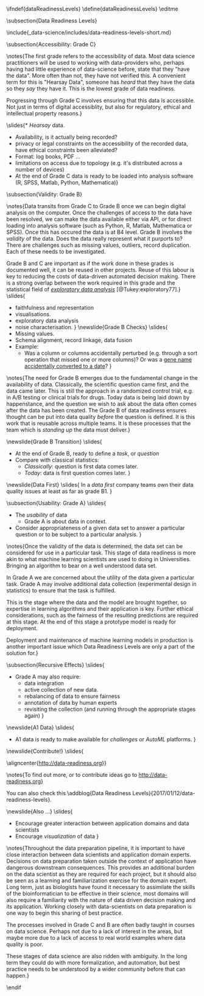 \ifndef{dataReadinessLevels}
\define{dataReadinessLevels}
\editme

\subsection{Data Readiness Levels}

\include{_data-science/includes/data-readiness-levels-short.md}

\subsection{Accessibility: Grade C}

\notes{The first grade refers to the accessibility of data. Most data science practitioners will be used to working with data-providers who, perhaps having had little experience of data-science before, state that they "have the data". More often than not, they have not verified this. A convenient term for this is "Hearsay Data", someone has *heard* that they have the data so they *say* they have it. This is the lowest grade of data readiness. 

Progressing through Grade C involves ensuring that this data is accessible. Not just in terms of digital accessiblity, but also for regulatory, ethical and intellectual property reasons.}

\slides{* *Hearsay* data.
* Availability, is it actually being recorded?
* privacy or legal constraints on the accessibility of the recorded data, have ethical constraints been alleviated?
* Format: log books, PDF ...
* limitations on access due to topology (e.g. it's distributed across a number of devices)
* At the end of Grade C data is ready to be loaded into analysis software (R, SPSS, Matlab, Python, Mathematica)}

\subsection{Validity: Grade B}

\notes{Data transits from Grade C to Grade B once we can begin digital analysis on the computer. Once the challenges of access to the data have been resolved, we can make the data available either via API, or for direct loading into analysis software (such as Python, R, Matlab, Mathematica or SPSS). Once this has occured the data is at B4 level. Grade B involves the *validity* of the data. Does the data really represent what it purports to? There are challenges such as missing values, outliers, record duplication. Each of these needs to be investigated. 

Grade B and C are important as if the work done in these grades is documented well, it can be reused in other projects. Reuse of this labour is key to reducing the costs of data-driven automated decision making. There is a strong overlap between the work required in this grade and the statistical field of [*exploratory data analysis*](https://en.wikipedia.org/wiki/Exploratory_data_analysis) [@Tukey:exploratory77].}
\slides{
* faithfulness and representation
* visualisations.
* exploratory data analysis
* noise characterisation.
}
\newslide{Grade B Checks}
\slides{
* Missing values.
* Schema alignment, record linkage, data fusion
* Example:
    * Was a column or columns accidentally perturbed (e.g. through a sort operation that missed one or more columns)? Or was a [gene name accidentally converted to a date](http://bmcbioinformatics.biomedcentral.com/articles/10.1186/1471-2105-5-80)?
}

\notes{The need for Grade B emerges due to the fundamental change in the availability of data. Classically, the scientific question came first, and the data came later. This is still the approach in a randomized control trial, e.g. in A/B testing or clinical trials for drugs. Today data is being laid down by happenstance, and the question we wish to ask about the data often comes after the data has been created. The Grade B of data readiness ensures thought can be put into data quality *before* the question is defined. It is this work that is reusable across multiple teams. It is these processes that the team which is *standing up* the data must deliver.}


\newslide{Grade B Transition}
\slides{
* At the end of Grade B, ready to define a *task*, or *question*
* Compare with classical statistics:
    * *Classically*: question is first data comes later.
	* *Today*: data is first question comes later.
}

\newslide{Data First}
\slides{
In a *data first* company teams own their data quality issues at least as far as grade B1.
}

\subsection{Usability: Grade A}
\slides{
* The *usability* of data
    * Grade A is about data in context.
* Consider appropriateness of a given data set to answer a particular question or to be subject to a particular analysis.
}

\notes{Once the validity of the data is determined, the data set can be considered for use in a particular task. This stage of data readiness is more akin to what machine learning scientists are used to doing in Universities. Bringing an algorithm to bear on a well understood data set. 

In Grade A we are concerned about the utility of the data given a particular task. Grade A may involve additional data collection (experimental design in statistics) to ensure that the task is fulfilled.

This is the stage where the data and the model are brought together, so expertise in learning algorithms and their application is key. Further ethical considerations, such as the fairness of the resulting predictions are required at this stage. At the end of this stage a prototype model is ready for deployment.

Deployment and maintenance of machine learning models in production is another important issue which Data Readiness Levels are only a part of the solution for.}


\subsection{Recursive Effects}
\slides{
* Grade A may also require:
    * data integration
    * active collection of new data.
    * rebalancing of data to ensure fairness
	* annotation of data by human experts 
	* revisiting the collection (and running through the appropriate stages again)
}

\newslide{A1 Data}
\slides{
* A1 data is ready to make available for *challenges* or *AutoML* platforms.
}

\newslide{Contribute!}
\slides{

\aligncenter{<http://data-readiness.org>}}

\notes{To find out more, or to contribute ideas go to <http://data-readiness.org>}

You can also check this \addblog{Data Readiness Levels}{2017/01/12/data-readiness-levels}.

\newslide{Also ...}
\slides{
* Encourage greater interaction between application domains and data scientists
* Encourage *visualization* of data
}

\notes{Throughout the data preparation pipeline, it is important to have close interaction between data scientists and application domain experts. Decisions on data preparation taken outside the context of application have dangerous downstream consequences. This provides an additional burden on the data scientist as they are required for each project, but it should also be seen as a learning and familiarization exercise for the domain expert. Long term, just as biologists have found it necessary to assimilate the skills of the bioinformatician to be effective in their science, most domains will also require a familiarity with the nature of data driven decision making and its application. Working closely with data-scientists on data preparation is one way to begin this sharing of best practice.

The processes involved in Grade C and B are often badly taught in courses on data science. Perhaps not due to a lack of interest in the areas, but maybe more due to a lack of access to real world examples where data quality is poor. 

These stages of data science are also ridden with ambiguity. In the long term they could do with more formalization, and automation, but best practice needs to be understood by a wider community before that can happen.}

\endif
